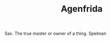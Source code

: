 ---
title: Agenfrida
letter: A
permalink: "/definitions/agenfrida.html"
body: Sax. The true master or owner of a thing. Spelman
published_at: '2018-07-07'
layout: post
---
